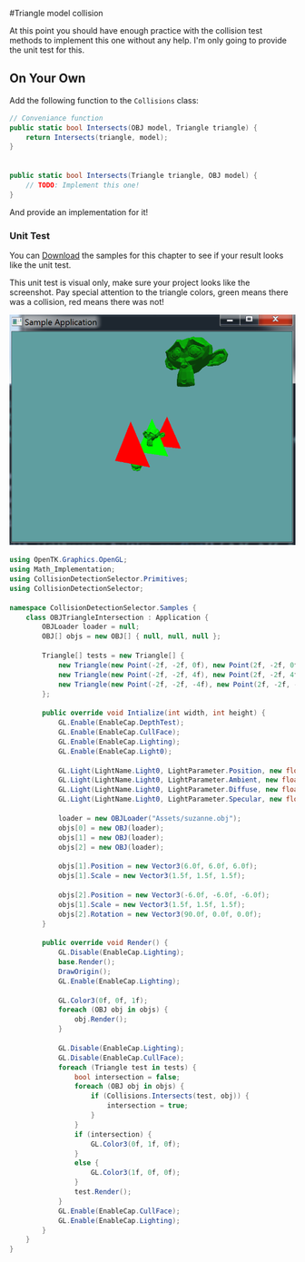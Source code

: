 #Triangle model collision

At this point you should have enough practice with the collision test methods to implement this one without any help. I'm only going to provide the unit test for this.

## On Your Own

Add the following function to the ```Collisions``` class:

```cs
// Conveniance function
public static bool Intersects(OBJ model, Triangle triangle) {
    return Intersects(triangle, model);
}


public static bool Intersects(Triangle triangle, OBJ model) {
    // TODO: Implement this one!
}
```

And provide an implementation for it!

### Unit Test

You can [Download](../Samples/3DModels.rar) the samples for this chapter to see if your result looks like the unit test.

This unit test is visual only, make sure your project looks like the screenshot. Pay special attention to the triangle colors, green means there was a collision, red means there was not!

![UNIT](obj_model_triangle_int_unit.PNG)

```cs
using OpenTK.Graphics.OpenGL;
using Math_Implementation;
using CollisionDetectionSelector.Primitives;
using CollisionDetectionSelector;

namespace CollisionDetectionSelector.Samples {
    class OBJTriangleIntersection : Application {
        OBJLoader loader = null;
        OBJ[] objs = new OBJ[] { null, null, null };

        Triangle[] tests = new Triangle[] {
            new Triangle(new Point(-2f, -2f, 0f), new Point(2f, -2f, 0f), new Point(0f, 2f, 0f)),
            new Triangle(new Point(-2f, -2f, 4f), new Point(2f, -2f, 4f), new Point(0f, 2f, 4f)),
            new Triangle(new Point(-2f, -2f, -4f), new Point(2f, -2f, -4f), new Point(0f, 2f, -4f)),
        };

        public override void Intialize(int width, int height) {
            GL.Enable(EnableCap.DepthTest);
            GL.Enable(EnableCap.CullFace);
            GL.Enable(EnableCap.Lighting);
            GL.Enable(EnableCap.Light0);

            GL.Light(LightName.Light0, LightParameter.Position, new float[] { 0.0f, 0.5f, 0.5f, 0.0f });
            GL.Light(LightName.Light0, LightParameter.Ambient, new float[] { 0f, 1f, 0f, 1f });
            GL.Light(LightName.Light0, LightParameter.Diffuse, new float[] { 0f, 1f, 0f, 1f });
            GL.Light(LightName.Light0, LightParameter.Specular, new float[] { 1f, 1f, 1f, 1f });

            loader = new OBJLoader("Assets/suzanne.obj");
            objs[0] = new OBJ(loader);
            objs[1] = new OBJ(loader);
            objs[2] = new OBJ(loader);

            objs[1].Position = new Vector3(6.0f, 6.0f, 6.0f);
            objs[1].Scale = new Vector3(1.5f, 1.5f, 1.5f);

            objs[2].Position = new Vector3(-6.0f, -6.0f, -6.0f);
            objs[1].Scale = new Vector3(1.5f, 1.5f, 1.5f);
            objs[2].Rotation = new Vector3(90.0f, 0.0f, 0.0f);
        }

        public override void Render() {
            GL.Disable(EnableCap.Lighting);
            base.Render();
            DrawOrigin();
            GL.Enable(EnableCap.Lighting);

            GL.Color3(0f, 0f, 1f);
            foreach (OBJ obj in objs) {
                obj.Render();
            }

            GL.Disable(EnableCap.Lighting);
            GL.Disable(EnableCap.CullFace);
            foreach (Triangle test in tests) {
                bool intersection = false;
                foreach (OBJ obj in objs) {
                    if (Collisions.Intersects(test, obj)) {
                        intersection = true;
                    }
                }
                if (intersection) {
                    GL.Color3(0f, 1f, 0f);
                }
                else {
                    GL.Color3(1f, 0f, 0f);
                }
                test.Render();
            }
            GL.Enable(EnableCap.CullFace);
            GL.Enable(EnableCap.Lighting);
        }
    }
}
```